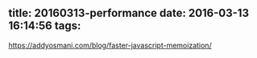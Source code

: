 title: 20160313-performance
date: 2016-03-13 16:14:56
tags:
---

https://addyosmani.com/blog/faster-javascript-memoization/